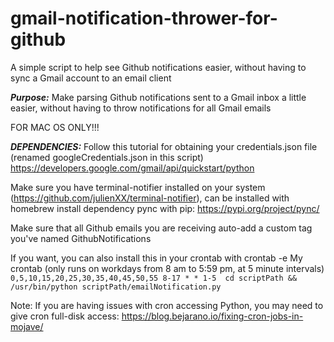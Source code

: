 # gmail-notification-thrower-for-github
 A simple script to help see Github notifications easier, without having to sync a Gmail account to an email client


***Purpose:*** Make parsing Github notifications sent to a Gmail inbox a little easier,
without having to throw notifications for all Gmail emails

FOR MAC OS ONLY!!!

***DEPENDENCIES:***
Follow this tutorial for obtaining your credentials.json file (renamed googleCredentials.json in this script)
https://developers.google.com/gmail/api/quickstart/python

Make sure you have terminal-notifier installed on your system (https://github.com/julienXX/terminal-notifier), can be installed with homebrew
install dependency pync with pip: https://pypi.org/project/pync/

Make sure that all Github emails you are receiving auto-add a custom tag you've named GithubNotifications

If you want, you can also install this in your crontab with crontab -e
My crontab (only runs on workdays from 8 am to 5:59 pm, at 5 minute intervals)
`0,5,10,15,20,25,30,35,40,45,50,55 8-17 * * 1-5  cd scriptPath && /usr/bin/python scriptPath/emailNotification.py`

Note: If you are having issues with cron accessing Python, you may need to give cron full-disk access: https://blog.bejarano.io/fixing-cron-jobs-in-mojave/
